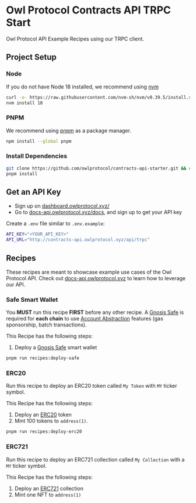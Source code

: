 # Owl Protocol Contracts API TRPC Start

Owl Protocol API Example Recipes using our TRPC client.

## Project Setup

### Node

If you do not have Node 18 installed, we recommend using [nvm](https://github.com/nvm-sh/nvm)

```bash
curl -o- https://raw.githubusercontent.com/nvm-sh/nvm/v0.39.5/install.sh | bash
nvm install 18
```

### PNPM

We recommend using [pnpm](https://pnpm.io/) as a package manager.

```bash
npm install --global pnpm
```

### Install Dependencies

```bash
git clone https://github.com/owlprotocol/contracts-api-starter.git && cd contracts-api-starter
pnpm install
```

## Get an API Key

-   Sign up on [dashboard.owlprotocol.xyz/](https://dashboard.owlprotocol.xyz/)
-   Go to [docs-api.owlprotocol.xyz/docs](https://docs-api.owlprotocol.xyz/docs), and sign up to get your API key

Create a `.env` file similar to `.env.example`:

```bash
API_KEY="<YOUR_API_KEY>"
API_URL="http://contracts-api.owlprotocol.xyz/api/trpc"
```

## Recipes

These recipes are meant to showcase example use cases of the Owl Protocol API. Check out [docs-api.owlprotocol.xyz](https://docs-api.owlprotocol.xyz) to learn how to leverage our API.

### Safe Smart Wallet

You **MUST** run this recipe **FIRST** before any other recipe. A [Gnosis Safe](https://safe.global/) is required for **each chain** to use [Account Abstraction](https://ethereum.org/en/roadmap/account-abstraction/) features (gas sponsorship, batch transactions).

This Recipe has the following steps:

1. Deploy a [Gnosis Safe](https://safe.global/) smart wallet

```bash
pnpm run recipes:deploy-safe
```

### ERC20

Run this recipe to deploy an ERC20 token called `My Token` with `MY` ticker symbol.

This Recipe has the following steps:

1. Deploy an [ERC20](https://ethereum.org/en/developers/docs/standards/tokens/erc-20/) token
2. Mint 100 tokens to `address(1)`.

```bash
pnpm run recipes:deploy-erc20
```

### ERC721

Run this recipe to deploy an ERC721 collection called `My Collection` with a `MY` ticker symbol.

This Recipe has the following steps:

1. Deploy an [ERC721](https://ethereum.org/en/developers/docs/standards/tokens/erc-721/) collection
2. Mint one NFT to `address(1)`
